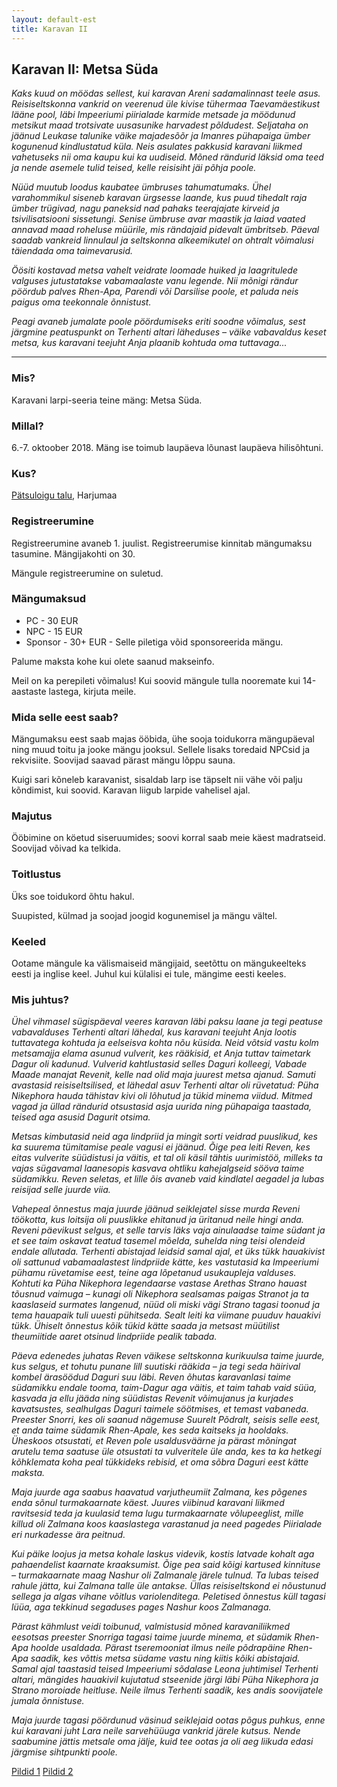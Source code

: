 ```yaml
---
layout: default-est
title: Karavan II
---
```

## Karavan II: Metsa Süda

_Kaks kuud on möödas sellest, kui karavan Areni sadamalinnast teele asus. Reisiseltskonna vankrid on veerenud üle kivise tühermaa Taevamäestikust lääne pool, läbi Impeeriumi piirialade karmide metsade ja möödunud metsikut maad trotsivate uusasunike harvadest põldudest. Seljataha on jäänud Leukase talunike väike majadesõõr ja Imanres pühapaiga ümber kogunenud kindlustatud küla. Neis asulates pakkusid karavani liikmed vahetuseks nii oma kaupu kui ka uudiseid. Mõned rändurid läksid oma teed ja nende asemele tulid teised, kelle reisisiht jäi põhja poole._

_Nüüd muutub loodus kaubatee ümbruses tahumatumaks. Ühel varahommikul siseneb karavan ürgsesse laande, kus puud tihedalt raja ümber trügivad, nagu paneksid nad pahaks teerajajate kirveid ja tsivilisatsiooni sissetungi. Senise ümbruse avar maastik ja laiad vaated annavad maad roheluse müürile, mis rändajaid pidevalt ümbritseb. Päeval saadab vankreid linnulaul ja seltskonna alkeemikutel on ohtralt võimalusi täiendada oma taimevarusid._

_Öösiti kostavad metsa vahelt veidrate loomade huiked ja laagritulede valguses jutustatakse vabamaalaste vanu legende. Nii mõnigi rändur pöördub palves Rhen-Apa, Parendi või Darsilise poole, et paluda neis paigus oma teekonnale õnnistust._

_Peagi avaneb jumalate poole pöördumiseks eriti soodne võimalus, sest järgmine peatuspunkt on Terhenti altari läheduses – väike vabavaldus keset metsa, kus karavani teejuht Anja plaanib kohtuda oma tuttavaga..._

***

### Mis?

Karavani larpi-seeria teine mäng: Metsa Süda.

### Millal?

6.-7. oktoober 2018. Mäng ise toimub laupäeva lõunast laupäeva hilisõhtuni.

### Kus?

[Pätsuloigu talu](https://www.google.com/maps/dir//59.272547,24.273777/@59.307203,24.393068,9z?hl=en), Harjumaa 

### Registreerumine

Registreerumine avaneb 1. juulist. Registreerumise kinnitab mängumaksu tasumine. Mängijakohti on 30.

Mängule registreerumine on suletud.  

### Mängumaksud

* PC - 30 EUR
* NPC - 15 EUR
* Sponsor - 30+ EUR - Selle piletiga võid sponsoreerida mängu. 

Palume maksta kohe kui olete saanud makseinfo. 

Meil on ka perepileti võimalus! Kui soovid mängule tulla nooremate kui 14-aastaste lastega, kirjuta meile.


### Mida selle eest saab?

Mängumaksu eest saab majas ööbida, ühe sooja toidukorra mängupäeval ning muud toitu ja jooke mängu jooksul. Sellele lisaks toredaid NPCsid ja rekvisiite. Soovijad saavad pärast mängu lõppu sauna.

Kuigi sari kõneleb karavanist, sisaldab larp ise täpselt nii vähe või palju kõndimist, kui soovid. Karavan liigub larpide vahelisel ajal. 

### Majutus

Ööbimine on köetud siseruumides; soovi korral saab meie käest madratseid. Soovijad võivad ka telkida. 

### Toitlustus

Üks soe toidukord õhtu hakul.

Suupisted, külmad ja soojad joogid kogunemisel ja mängu vältel.

### Keeled

Ootame mängule ka välismaiseid mängijaid, seetõttu on mängukeelteks eesti ja inglise keel. Juhul kui külalisi ei tule, mängime eesti keeles.

<h3 id="description">Mis juhtus?</h3>

_Ühel vihmasel sügispäeval veeres karavan läbi paksu laane ja tegi peatuse vabavalduses Terhenti altari lähedal, kus karavani teejuht Anja lootis tuttavatega kohtuda ja eelseisva kohta nõu küsida. Neid võtsid vastu kolm metsamajja elama asunud vulverit, kes rääkisid, et Anja tuttav taimetark Dagur oli kadunud. Vulverid kahtlustasid selles Daguri kolleegi, Vabade Maade manajat Revenit, kelle nad olid maja juurest metsa ajanud. Samuti avastasid reisiseltsilised, et lähedal asuv Terhenti altar oli rüvetatud: Püha Nikephora hauda tähistav kivi oli lõhutud ja tükid minema viidud. Mitmed vagad ja üllad rändurid otsustasid asja uurida ning pühapaiga taastada, teised aga asusid Dagurit otsima._

_Metsas kimbutasid neid aga lindpriid ja mingit sorti veidrad puuslikud, kes ka suurema tümitamise peale vagusi ei jäänud. Õige pea leiti Reven, kes eitas vulverite süüdistusi ja väitis, et tal oli käsil tähtis uurimistöö, milleks ta vajas sügavamal laanesopis kasvava ohtliku kahejalgseid sööva taime südamikku. Reven seletas, et lille õis avaneb vaid kindlatel aegadel ja lubas reisijad selle juurde viia._

_Vahepeal õnnestus maja juurde jäänud seiklejatel sisse murda Reveni töökotta, kus loitsija oli puuslikke ehitanud ja üritanud neile hingi anda. Reveni päevikust selgus, et selle tarvis läks vaja ainulaadse taime südant ja et see taim oskavat teatud tasemel mõelda, suhelda ning teisi olendeid endale allutada. Terhenti abistajad leidsid samal ajal, et üks tükk hauakivist oli sattunud vabamaalastest lindpriide kätte, kes vastutasid ka Impeeriumi pühamu rüvetamise eest, teine aga lõpetanud usukaupleja valduses. Kohtuti ka Püha Nikephora legendaarse vastase Arethas Strano hauast tõusnud vaimuga – kunagi oli Nikephora sealsamas paigas Stranot ja ta kaaslaseid surmates langenud, nüüd oli miski vägi Strano tagasi toonud ja tema hauapaik tuli uuesti pühitseda. Sealt leiti ka viimane puuduv hauakivi tükk. Ühiselt õnnestus kõik tükid kätte saada ja metsast müütilist theumiitide aaret otsinud lindpriide pealik tabada._

_Päeva edenedes juhatas Reven väikese seltskonna kurikuulsa taime juurde, kus selgus, et tohutu punane lill suutiski rääkida – ja tegi seda häirival kombel ärasöödud Daguri suu läbi. Reven õhutas karavanlasi taime südamikku endale tooma, taim-Dagur aga väitis, et taim tahab vaid süüa, kasvada ja ellu jääda ning süüdistas Revenit võimujanus ja kurjades kavatsustes, sealhulgas Daguri taimele söötmises, et temast vabaneda. Preester Snorri, kes oli saanud nägemuse Suurelt Põdralt, seisis selle eest, et anda taime südamik Rhen-Apale, kes seda kaitseks ja hooldaks. Üheskoos otsustati, et Reven pole usaldusväärne ja pärast mõningat arutelu tema saatuse üle otsustati ta vulveritele üle anda, kes ta ka hetkegi kõhklemata koha peal tükkideks rebisid, et oma sõbra Daguri eest kätte maksta._

_Maja juurde aga saabus haavatud varjutheumiit Zalmana, kes põgenes enda sõnul turmakaarnate käest. Juures viibinud karavani liikmed ravitsesid teda ja kuulasid tema lugu turmakaarnate võlupeeglist, mille killud oli Zalmana koos kaaslastega varastanud ja need pagedes Piirialade eri nurkadesse ära peitnud._

_Kui päike loojus ja metsa kohale laskus videvik, kostis latvade kohalt aga pahaendelist kaarnate kraaksumist. Õige pea said kõigi kartused kinnituse – turmakaarnate maag Nashur oli Zalmanale järele tulnud. Ta lubas teised rahule jätta, kui Zalmana talle üle antakse. Üllas reisiseltskond ei nõustunud sellega ja algas vihane võitlus variolenditega. Peletised õnnestus küll tagasi lüüa, aga tekkinud segaduses pages Nashur koos Zalmanaga._

_Pärast kähmlust veidi toibunud, valmistusid mõned karavaniliikmed eesotsas preester Snorriga tagasi taime juurde minema, et südamik Rhen-Apa hoolde usaldada. Pärast tseremooniat ilmus neile põdrapäine Rhen-Apa saadik, kes võttis metsa südame vastu ning kiitis kõiki abistajaid. Samal ajal taastasid teised Impeeriumi sõdalase Leona juhtimisel Terhenti altari, mängides hauakivil kujutatud stseenide järgi läbi Püha Nikephora ja Strano moroiade heitluse. Neile ilmus Terhenti saadik, kes andis soovijatele jumala õnnistuse._

_Maja juurde tagasi pöördunud väsinud seiklejaid ootas põgus puhkus, enne kui karavani juht Lara neile sarvehüüuga vankrid järele kutsus. Nende saabumine jättis metsale oma jälje, kuid tee ootas ja oli aeg liikuda edasi järgmise sihtpunkti poole._

[Pildid 1](https://photos.app.goo.gl/2Y9X6VvjQD32zFcu9) [Pildid 2](https://photos.app.goo.gl/eXinCMemcDjPRJb48)
